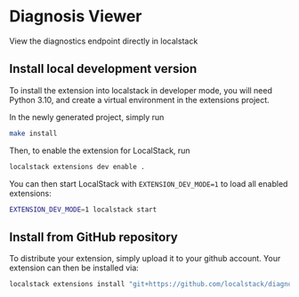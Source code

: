 Diagnosis Viewer
===============================

View the diagnostics endpoint directly in localstack

## Install local development version

To install the extension into localstack in developer mode, you will need Python 3.10, and create a virtual environment in the extensions project.

In the newly generated project, simply run

```bash
make install
```

Then, to enable the extension for LocalStack, run

```bash
localstack extensions dev enable .
```

You can then start LocalStack with `EXTENSION_DEV_MODE=1` to load all enabled extensions:

```bash
EXTENSION_DEV_MODE=1 localstack start
```

## Install from GitHub repository

To distribute your extension, simply upload it to your github account. Your extension can then be installed via:

```bash
localstack extensions install "git+https://github.com/localstack/diagnosis-viewer/#egg=diagnosis-viewer"
```
